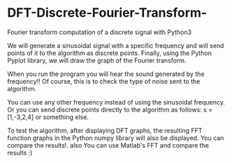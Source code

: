 # DFT-Discrete-Fourier-Transform-
Fourier transform computation of a discrete signal with Python3

We will generate a sinusoidal signal with a specific frequency and will send points of it to the algorithm as discrete points.
Finally, using the Python Pyplot library, we will draw the graph of the Fourier transform.

When you run the program you will hear the sound generated by the frequency!!
Of course, this is to check the type of noise sent to the algorithm.

You can use any other frequency instead of using the sinusoidal frequency.
Or you can send discrete points directly to the algorithm as follows:
s = [1,-3,2,4] or something else.

To test the algorithm, after displaying DFT graphs, the resulting FFT function graphs in the Python numpy library will also be displayed.
You can compare the results!. also You can use Matlab's FFT and compare the results :)
